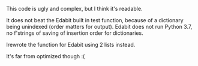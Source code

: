 This code is ugly and complex, but I think it's readable.

It does not beat the Edabit built in test function, because of a dictionary being unindexed (order matters for output). Edabit does not run Python 3.7, no f'strings of saving of insertion order for dictionaries.

Irewrote the function for Edabit using 2 lists instead.

It's far from optimized though :(